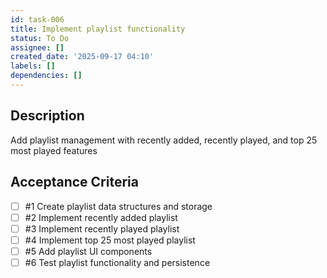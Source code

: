 ```yaml
---
id: task-006
title: Implement playlist functionality
status: To Do
assignee: []
created_date: '2025-09-17 04:10'
labels: []
dependencies: []
---
```


## Description

Add playlist management with recently added, recently played, and top 25 most played features

## Acceptance Criteria
<!-- AC:BEGIN -->
- [ ] #1 Create playlist data structures and storage
- [ ] #2 Implement recently added playlist
- [ ] #3 Implement recently played playlist
- [ ] #4 Implement top 25 most played playlist
- [ ] #5 Add playlist UI components
- [ ] #6 Test playlist functionality and persistence
<!-- AC:END -->
